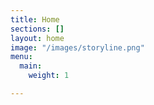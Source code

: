 ```yaml
---
title: Home
sections: []
layout: home
image: "/images/storyline.png"
menu:
  main:
    weight: 1

---
```

